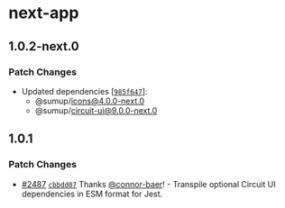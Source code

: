 # next-app

## 1.0.2-next.0

### Patch Changes

- Updated dependencies [[`985f647`](https://github.com/sumup-oss/circuit-ui/commit/985f64789d712dac02a18f6c4975b69f12fb4bb6)]:
  - @sumup/icons@4.0.0-next.0
  - @sumup/circuit-ui@9.0.0-next.0

## 1.0.1

### Patch Changes

- [#2487](https://github.com/sumup-oss/circuit-ui/pull/2487) [`cbbdd07`](https://github.com/sumup-oss/circuit-ui/commit/cbbdd07995c72b4e3a0fbb2258862c12f6e652bd) Thanks [@connor-baer](https://github.com/connor-baer)! - Transpile optional Circuit UI dependencies in ESM format for Jest.
